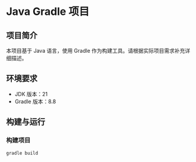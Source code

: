 # Java Gradle 项目

## 项目简介

本项目基于 Java 语言，使用 Gradle 作为构建工具。请根据实际项目需求补充详细描述。

## 环境要求

- JDK 版本：21
- Gradle 版本：8.8

## 构建与运行

### 构建项目

```shell
gradle build